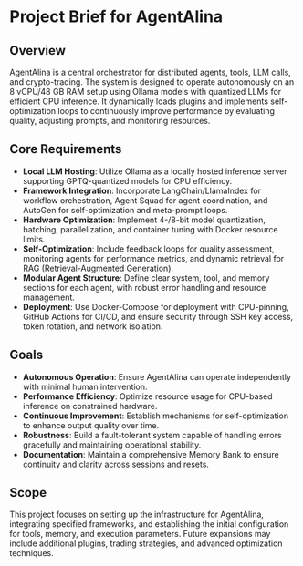 # Project Brief for AgentAlina

## Overview
AgentAlina is a central orchestrator for distributed agents, tools, LLM calls, and crypto-trading. The system is designed to operate autonomously on an 8 vCPU/48 GB RAM setup using Ollama models with quantized LLMs for efficient CPU inference. It dynamically loads plugins and implements self-optimization loops to continuously improve performance by evaluating quality, adjusting prompts, and monitoring resources.

## Core Requirements
- **Local LLM Hosting**: Utilize Ollama as a locally hosted inference server supporting GPTQ-quantized models for CPU efficiency.
- **Framework Integration**: Incorporate LangChain/LlamaIndex for workflow orchestration, Agent Squad for agent coordination, and AutoGen for self-optimization and meta-prompt loops.
- **Hardware Optimization**: Implement 4-/8-bit model quantization, batching, parallelization, and container tuning with Docker resource limits.
- **Self-Optimization**: Include feedback loops for quality assessment, monitoring agents for performance metrics, and dynamic retrieval for RAG (Retrieval-Augmented Generation).
- **Modular Agent Structure**: Define clear system, tool, and memory sections for each agent, with robust error handling and resource management.
- **Deployment**: Use Docker-Compose for deployment with CPU-pinning, GitHub Actions for CI/CD, and ensure security through SSH key access, token rotation, and network isolation.

## Goals
- **Autonomous Operation**: Ensure AgentAlina can operate independently with minimal human intervention.
- **Performance Efficiency**: Optimize resource usage for CPU-based inference on constrained hardware.
- **Continuous Improvement**: Establish mechanisms for self-optimization to enhance output quality over time.
- **Robustness**: Build a fault-tolerant system capable of handling errors gracefully and maintaining operational stability.
- **Documentation**: Maintain a comprehensive Memory Bank to ensure continuity and clarity across sessions and resets.

## Scope
This project focuses on setting up the infrastructure for AgentAlina, integrating specified frameworks, and establishing the initial configuration for tools, memory, and execution parameters. Future expansions may include additional plugins, trading strategies, and advanced optimization techniques.
